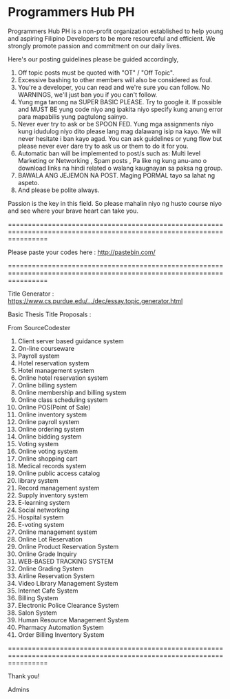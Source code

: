 Programmers Hub PH
======================================================================================================================

Programmers Hub PH is a non-profit organization established to help young and aspiring Filipino Developers to be more resourceful and efficient. We strongly promote passion and commitment on our daily lives.

Here's our posting guidelines please be guided accordingly,

1. Off topic posts must be quoted with "OT" / "Off Topic".
2. Excessive bashing to other members will also be considered as foul.
3. You're a developer, you can read and we're sure you can follow. No WARNINGS, we'll just ban you if you can't follow.
4. Yung mga tanong na SUPER BASIC PLEASE. Try to google it. If possible and MUST BE yung code niyo ang ipakita niyo specify kung anung error para mapabilis yung pagtulong sainyo.
5. Never ever try to ask or be SPOON FED. Yung mga assignments niyo kung idudulog niyo dito please lang mag dalawang isip na kayo. We will never hesitate i ban kayo agad. You can ask guidelines or yung flow but please never ever dare try to ask us or them to do it for you.
6. Automatic ban will be implemented to post/s such as: Multi level Marketing or Networking , Spam posts , Pa like ng kung anu-ano o download links na hindi related o walang kaugnayan sa paksa ng group.
7. BAWALA ANG JEJEMON NA POST. Maging PORMAL tayo sa lahat ng aspeto. 
8. And please be polite always.

Passion is the key in this field. So please mahalin niyo ng husto course niyo and see where your brave heart can take you.

======================================================================================================================

Please paste your codes here :
http://pastebin.com/

======================================================================================================================

Title Generator : https://www.cs.purdue.edu/.../dec/essay.topic.generator.html

Basic Thesis Title Proposals :

From SourceCodester
1. Client server based guidance system
2. On-line courseware
3. Payroll system
4. Hotel reservation system
5. Hotel management system
6. Online hotel reservation system
7. Online billing system
8. Online membership and billing system
9. Online class scheduling system
10. Online POS(Point of Sale)
11. Online inventory system
12. Online payroll system
13. Online ordering system
14. Online bidding system
15. Voting system
16. Online voting system
17. Online shopping cart
18. Medical records system
19. Online public access catalog
20. library system
21. Record management system
22. Supply inventory system
23. E-learning system
24. Social networking
25. Hospital system
26. E-voting system
27. Online management system
28. Online Lot Reservation
29. Online Product Reservation System
30. Online Grade Inquiry
31. WEB-BASED TRACKING SYSTEM
32. Online Grading System
33. Airline Reservation System
34. Video Library Management System
35. Internet Cafe System
36. Billing System
37. Electronic Police Clearance System
38. Salon System
39. Human Resource Management System
40. Pharmacy Automation System
41. Order Billing Inventory System

======================================================================================================================

Thank you!

Admins
